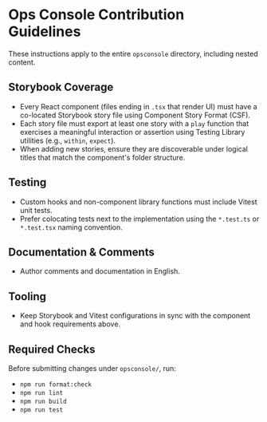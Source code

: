 # Ops Console Contribution Guidelines

These instructions apply to the entire `opsconsole` directory, including nested content.

## Storybook Coverage

- Every React component (files ending in `.tsx` that render UI) must have a co-located Storybook story file using Component Story Format (CSF).
- Each story file must export at least one story with a `play` function that exercises a meaningful interaction or assertion using Testing Library utilities (e.g., `within`, `expect`).
- When adding new stories, ensure they are discoverable under logical titles that match the component's folder structure.

## Testing

- Custom hooks and non-component library functions must include Vitest unit tests.
- Prefer colocating tests next to the implementation using the `*.test.ts` or `*.test.tsx` naming convention.

## Documentation & Comments

- Author comments and documentation in English.

## Tooling

- Keep Storybook and Vitest configurations in sync with the component and hook requirements above.

## Required Checks

Before submitting changes under `opsconsole/`, run:

- `npm run format:check`
- `npm run lint`
- `npm run build`
- `npm run test`

